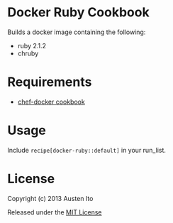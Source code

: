 # Docker Ruby Cookbook

Builds a docker image containing the following:

* ruby 2.1.2
* chruby

# Requirements

* [chef-docker cookbook](https://github.com/bflad/chef-docker)

# Usage

Include `recipe[docker-ruby::default]` in your run_list.

# License

Copyright (c) 2013 Austen Ito

Released under the [MIT License](http://opensource.org/licenses/MIT)
